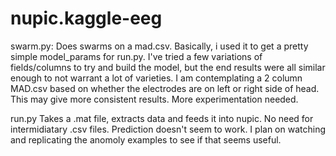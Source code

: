 nupic.kaggle-eeg
================

swarm.py:  Does swarms on a mad.csv.  Basically, i used it to get a pretty simple model_params for run.py.
           I've tried a few variations of fields/columns to try and build the model, but the end results 
           were all similar enough to not warrant a lot of varieties.  I am contemplating a 2 column
           MAD.csv based on whether the electrodes are on left or right side of head.  This may give more
           consistent results.  More experimentation needed.

run.py     Takes a .mat file, extracts data and feeds it into nupic.  No need for intermidiatary .csv files.
           Prediction doesn't seem to work.  I plan on watching and replicating the anomoly examples to 
           see if that seems useful.

